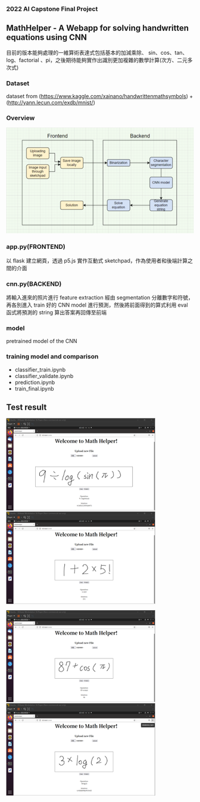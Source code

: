 ### 2022 AI Capstone Final Project
## MathHelper - A Webapp for solving handwritten equations using CNN
目前的版本能夠處理的一維算術表達式包括基本的加減乘除、 sin、cos、tan、 log、factorial 、pi，之後期待能夠實作出識別更加複雜的數學計算(次方、二元多次式)

### Dataset
dataset from (https://www.kaggle.com/xainano/handwrittenmathsymbols) + (http://yann.lecun.com/exdb/mnist/)

### Overview
![image](https://github.com/Tristaaaa/MathHelper/blob/main/test/overview.png)

### app.py(FRONTEND)
以 flask 建立網頁，透過 p5.js 實作互動式 sketchpad，作為使用者和後端計算之間的介面

### cnn.py(BACKEND)
將輸入進來的照片進行 feature extraction 經由 segmentation 分離數字和符號，再各別進入 train 好的 CNN model 進行預測，然後將前面得到的算式利用 eval 函式將預測的 string 算出答案再回傳至前端

### model
pretrained model of the CNN

### training model and comparison
- classifier_train.ipynb
- classifier_validate.ipynb
- prediction.ipynb
- train_final.ipynb

## Test result
<p float="left">
    <img src="https://github.com/Tristaaaa/MathHelper/blob/main/test/%E8%9E%A2%E5%B9%95%E6%93%B7%E5%8F%96%E7%95%AB%E9%9D%A2%202022-06-10%20191449.png" alt="1" width="400" />
    <img src="https://github.com/Tristaaaa/MathHelper/blob/main/test/%E8%9E%A2%E5%B9%95%E6%93%B7%E5%8F%96%E7%95%AB%E9%9D%A2%202022-06-10%20185114.png" alt="2" width="400" /> 
</p>

<p float="left">
    <img src="https://github.com/Tristaaaa/MathHelper/blob/main/test/%E8%9E%A2%E5%B9%95%E6%93%B7%E5%8F%96%E7%95%AB%E9%9D%A2%202022-06-10%20185806.png" alt="1" width="400" />
    <img src="https://github.com/Tristaaaa/MathHelper/blob/main/test/%E8%9E%A2%E5%B9%95%E6%93%B7%E5%8F%96%E7%95%AB%E9%9D%A2%202022-06-10%20185359.png" alt="2" width="400" /> 
</p>
